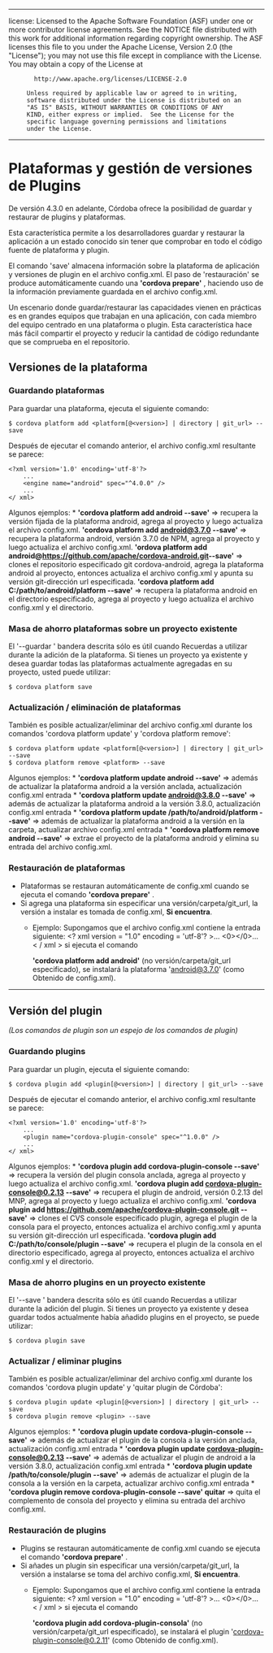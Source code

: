 * * *

license: Licensed to the Apache Software Foundation (ASF) under one or more contributor license agreements. See the NOTICE file distributed with this work for additional information regarding copyright ownership. The ASF licenses this file to you under the Apache License, Version 2.0 (the "License"); you may not use this file except in compliance with the License. You may obtain a copy of the License at

           http://www.apache.org/licenses/LICENSE-2.0
    
         Unless required by applicable law or agreed to in writing,
         software distributed under the License is distributed on an
         "AS IS" BASIS, WITHOUT WARRANTIES OR CONDITIONS OF ANY
         KIND, either express or implied.  See the License for the
         specific language governing permissions and limitations
         under the License.
    

* * *

# Plataformas y gestión de versiones de Plugins

De versión 4.3.0 en adelante, Córdoba ofrece la posibilidad de guardar y restaurar de plugins y plataformas.

Esta característica permite a los desarrolladores guardar y restaurar la aplicación a un estado conocido sin tener que comprobar en todo el código fuente de plataforma y plugin.

El comando 'save' almacena información sobre la plataforma de aplicación y versiones de plugin en el archivo config.xml. El paso de 'restauración' se produce automáticamente cuando una **'cordova prepare'** , haciendo uso de la información previamente guardada en el archivo config.xml.

Un escenario donde guardar/restaurar las capacidades vienen en prácticas es en grandes equipos que trabajan en una aplicación, con cada miembro del equipo centrado en una plataforma o plugin. Esta característica hace más fácil compartir el proyecto y reducir la cantidad de código redundante que se comprueba en el repositorio.

## Versiones de la plataforma

### Guardando plataformas

Para guardar una plataforma, ejecuta el siguiente comando:

    $ cordova platform add <platform[@<version>] | directory | git_url> --save
    

Después de ejecutar el comando anterior, el archivo config.xml resultante se parece:

    <?xml version='1.0' encoding='utf-8'?>
        ...
        <engine name="android" spec="^4.0.0" />
        ...
    </ xml>
    

Algunos ejemplos: * **'cordova platform add android --save'** => recupera la versión fijada de la plataforma android, agrega al proyecto y luego actualiza el archivo config.xml. **'cordova platform add android@3.7.0 --save'** => recupera la plataforma android, versión 3.7.0 de NPM, agrega al proyecto y luego actualiza el archivo config.xml. **'ordova platform add android@https://github.com/apache/cordova-android.git​ --save'** => clones el repositorio especificado git cordova-android, agrega la plataforma android al proyecto, entonces actualiza el archivo config.xml y apunta su versión git-dirección url especificada. **'cordova platform add C:/path/to/android/platform --save'** => recupera la plataforma android en el directorio especificado, agrega al proyecto y luego actualiza el archivo config.xml y el directorio.

### Masa de ahorro plataformas sobre un proyecto existente

El '--guardar ' bandera descrita sólo es útil cuando Recuerdas a utilizar durante la adición de la plataforma. Si tienes un proyecto ya existente y desea guardar todas las plataformas actualmente agregadas en su proyecto, usted puede utilizar:

    $ cordova platform save
    

### Actualización / eliminación de plataformas

También es posible actualizar/eliminar del archivo config.xml durante los comandos 'cordova platform update' y 'cordova platform remove':

    $ cordova platform update <platform[@<version>] | directory | git_url> --save
    $ cordova platform remove <platform> --save
    

Algunos ejemplos: * **'cordova platform update android --save'** => además de actualizar la plataforma android a la versión anclada, actualización config.xml entrada * **'cordova platform update android@3.8.0 --save'** => además de actualizar la plataforma android a la versión 3.8.0, actualización config.xml entrada * **'cordova platform update /path/to/android/platform --save'** => además de actualizar la plataforma android a la versión en la carpeta, actualizar archivo config.xml entrada * **'cordova platform remove android --save'** => extrae el proyecto de la plataforma android y elimina su entrada del archivo config.xml.

### Restauración de plataformas

  * Plataformas se restauran automáticamente de config.xml cuando se ejecuta el comando **'cordova prepare'** .
  * Si agrega una plataforma sin especificar una versión/carpeta/git_url, la versión a instalar es tomada de config.xml, **Si encuentra**. 
      * Ejemplo: Supongamos que el archivo config.xml contiene la entrada siguiente: <? xml version = "1.0" encoding = 'utf-8'? >... <0></0>... < / xml > si ejecuta el comando 
        
        **'cordova platform add android'** (no versión/carpeta/git_url especificado), se instalará la plataforma 'android@3.7.0' (como Obtenido de config.xml).

* * *

## Versión del plugin

*(Los comandos de plugin son un espejo de los comandos de plugin)*

### Guardando plugins

Para guardar un plugin, ejecuta el siguiente comando:

    $ cordova plugin add <plugin[@<version>] | directory | git_url> --save
    

Después de ejecutar el comando anterior, el archivo config.xml resultante se parece:

    <?xml version='1.0' encoding='utf-8'?>
        ...
        <plugin name="cordova-plugin-console" spec="^1.0.0" />
        ...
    </ xml>
    

Algunos ejemplos: * **'cordova plugin add cordova-plugin-console --save'** => recupera la versión del plugin consola anclada, agrega al proyecto y luego actualiza el archivo config.xml. **'cordova plugin add cordova-plugin-console@0.2.13 --save'** => recupera el plugin de android, versión 0.2.13 del MNP, agrega al proyecto y luego actualiza el archivo config.xml. **'cordova plugin add https://github.com/apache/cordova-plugin-console.git --save'** => clones el CVS console especificado plugin, agrega el plugin de la consola para el proyecto, entonces actualiza el archivo config.xml y apunta su versión git-dirección url especificada. **'cordova plugin add C:/path/to/console/plugin --save'** => recupera el plugin de la consola en el directorio especificado, agrega al proyecto, entonces actualiza el archivo config.xml y el directorio.

### Masa de ahorro plugins en un proyecto existente

El '--save ' bandera descrita sólo es útil cuando Recuerdas a utilizar durante la adición del plugin. Si tienes un proyecto ya existente y desea guardar todos actualmente había añadido plugins en el proyecto, se puede utilizar:

    $ cordova plugin save
    

### Actualizar / eliminar plugins

También es posible actualizar/eliminar del archivo config.xml durante los comandos 'cordova plugin update' y 'quitar plugin de Córdoba':

    $ cordova plugin update <plugin[@<version>] | directory | git_url> --save
    $ cordova plugin remove <plugin> --save
    

Algunos ejemplos: * **'cordova plugin update cordova-plugin-console --save'** => además de actualizar el plugin de la consola a la versión anclada, actualización config.xml entrada * **'cordova plugin update cordova-plugin-console@0.2.13 --save'** => además de actualizar el plugin de android a la versión 3.8.0, actualización config.xml entrada * **'cordova plugin update /path/to/console/plugin --save'** => además de actualizar el plugin de la consola a la versión en la carpeta, actualizar archivo config.xml entrada * **'cordova plugin remove cordova-plugin-console --save' quitar** => quita el complemento de consola del proyecto y elimina su entrada del archivo config.xml.

### Restauración de plugins

  * Plugins se restauran automáticamente de config.xml cuando se ejecuta el comando **'cordova prepare'** .
  * Si añades un plugin sin especificar una versión/carpeta/git_url, la versión a instalarse se toma del archivo config.xml, **Si encuentra**. 
      * Ejemplo: Supongamos que el archivo config.xml contiene la entrada siguiente: <? xml version = "1.0" encoding = 'utf-8'? >... <0></0>... < / xml > si ejecuta el comando 
        
        **'cordova plugin add cordova-plugin-consola'** (no versión/carpeta/git_url especificado), se instalará el plugin 'cordova-plugin-console@0.2.11' (como Obtenido de config.xml).